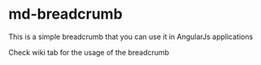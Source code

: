 # md-breadcrumb

This is a simple breadcrumb that you can use it in AngularJs applications

Check wiki tab for the usage of the breadcrumb
